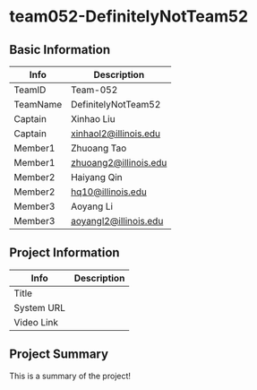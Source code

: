 # team052-DefinitelyNotTeam52

## Basic Information

|   Info      |        Description     |
| ----------- | ---------------------- |
| TeamID      |        Team-052        |
| TeamName    |   DefinitelyNotTeam52  |
| Captain     |       Xinhao Liu       |
| Captain     |  xinhaol2@illinois.edu |
| Member1     |        Zhuoang Tao     |
| Member1     |  zhuoang2@illinois.edu |
| Member2     |      Haiyang Qin       |
| Member2     |  hq10@illinois.edu     |
| Member3     |      Aoyang Li         |
| Member3     |  aoyangl2@illinois.edu |

## Project Information

|   Info      |        Description     |
| ----------- | ---------------------- |
|  Title      |                        |
| System URL  |                        |
| Video Link  |                        |

## Project Summary

This is a summary of the project!

